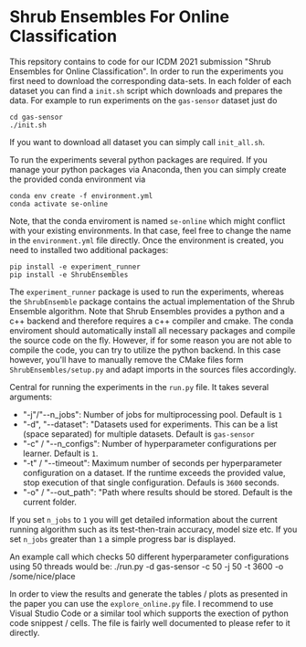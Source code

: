 # Shrub Ensembles For Online Classification

This repsitory contains to code for our ICDM 2021 submission "Shrub Ensembles for Online Classification". In order to run the experiments you first need to download the corresponding data-sets. In each folder of each dataset you can find a `init.sh` script which downloads and prepares the data. For example to run experiments on the `gas-sensor` dataset just do

    cd gas-sensor
    ./init.sh

If you want to download all dataset you can simply call `init_all.sh`.

To run the experiments several python packages are required. If you manage your python packages via Anaconda, then you can simply create the provided conda environment via

    conda env create -f environment.yml
    conda activate se-online

Note, that the conda enviroment is named `se-online` which might conflict with your existing environments. In that case, feel free to change the name in the `environment.yml` file directly. Once the environment is created, you need to installed two additional packages:

    pip install -e experiment_runner
    pip install -e ShrubEnsembles

The `experiment_runner` package is used to run the experiments, whereas the `ShrubEnsemble` package contains the actual implementation of the Shrub Ensemble algorithm. Note that Shrub Ensembles provides a python and a c++ backend and therefore requires a c++ compiler and cmake. The conda enviroment should automatically install all necessary packages and compile the source code on the fly. However, if for some reason you are not able to compile the code, you can try to utilize the python backend. In this case however, you'll have to manually remove the CMake files form `ShrubEnsembles/setup.py` and adapt imports in the sources files accordingly. 

Central for running the experiments in the `run.py` file. It takes several arguments: 

- "-j"/"--n_jobs": Number of jobs for multiprocessing pool. Default is `1` 
- "-d", "--dataset": "Datasets used for experiments. This can be a list (space separated) for multiple datasets. Default is `gas-sensor`
- "-c" / "--n_configs": Number of hyperparameter configurations per learner. Default is `1`.
- "-t" / "--timeout": Maximum number of seconds per hyperparameter configuration on a dataset. If the runtime exceeds the provided value, stop execution of that single configuration. Defauls is `3600` seconds. 
- "-o" / "--out_path": "Path where results should be stored. Default is the current folder. 

If you set `n_jobs` to `1` you will get detailed information about the current running algorithm such as its test-then-train accuracy, model size etc. If you set `n_jobs` greater than `1` a simple progress bar is displayed. 

An example call which checks 50 different hyperparameter configurations using 50 threads would be:
    ./run.py -d gas-sensor -c 50 -j 50 -t 3600 -o /some/nice/place

In order to view the results and generate the tables / plots as presented in the paper you can use the `explore_online.py` file. I recommend to use Visual Studio Code or a similar tool which supports the exection of python code snippest / cells. The file is fairly well documented to please refer to it directly.  
